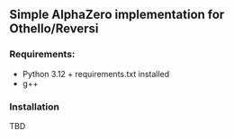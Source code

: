 ## Simple AlphaZero implementation for Othello/Reversi

### Requirements:
- Python 3.12 + requirements.txt installed
- g++

### Installation

TBD
